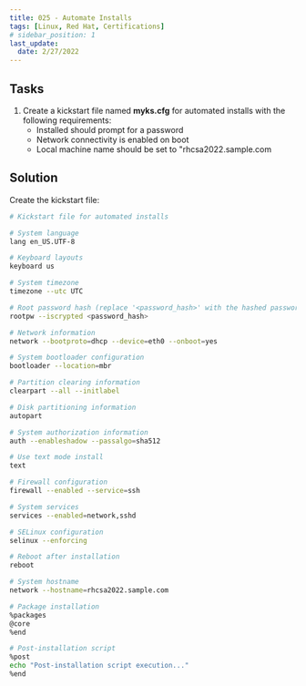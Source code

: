 ```yaml
---
title: 025 - Automate Installs
tags: [Linux, Red Hat, Certifications]
# sidebar_position: 1 
last_update:
  date: 2/27/2022
---
```


## Tasks

1. Create a kickstart file named **myks.cfg** for automated installs with the following requirements:
    - Installed should prompt for a password
    - Network connectivity is enabled on boot
    - Local machine name should be set to "rhcsa2022.sample.com


## Solution

Create the kickstart file:

```bash
# Kickstart file for automated installs

# System language
lang en_US.UTF-8

# Keyboard layouts
keyboard us

# System timezone
timezone --utc UTC

# Root password hash (replace '<password_hash>' with the hashed password)
rootpw --iscrypted <password_hash>

# Network information
network --bootproto=dhcp --device=eth0 --onboot=yes

# System bootloader configuration
bootloader --location=mbr

# Partition clearing information
clearpart --all --initlabel

# Disk partitioning information
autopart

# System authorization information
auth --enableshadow --passalgo=sha512

# Use text mode install
text

# Firewall configuration
firewall --enabled --service=ssh

# System services
services --enabled=network,sshd

# SELinux configuration
selinux --enforcing

# Reboot after installation
reboot

# System hostname
network --hostname=rhcsa2022.sample.com

# Package installation
%packages
@core
%end

# Post-installation script
%post
echo "Post-installation script execution..."
%end
```